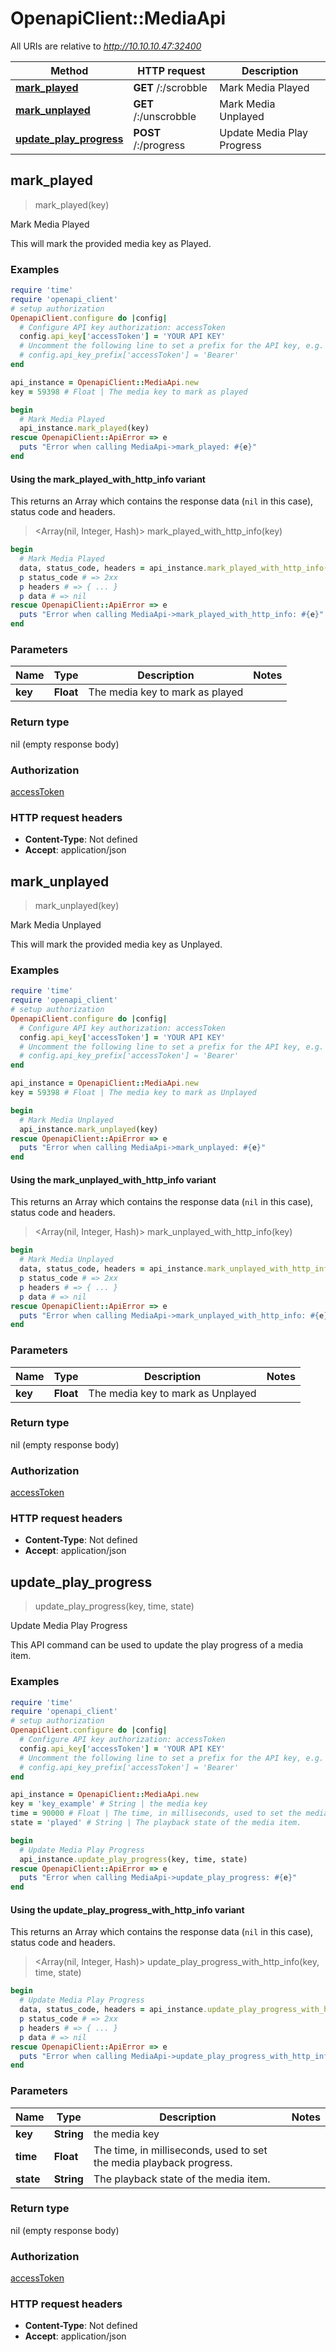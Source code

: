 # OpenapiClient::MediaApi

All URIs are relative to *http://10.10.10.47:32400*

| Method | HTTP request | Description |
| ------ | ------------ | ----------- |
| [**mark_played**](MediaApi.md#mark_played) | **GET** /:/scrobble | Mark Media Played |
| [**mark_unplayed**](MediaApi.md#mark_unplayed) | **GET** /:/unscrobble | Mark Media Unplayed |
| [**update_play_progress**](MediaApi.md#update_play_progress) | **POST** /:/progress | Update Media Play Progress |


## mark_played

> mark_played(key)

Mark Media Played

This will mark the provided media key as Played.

### Examples

```ruby
require 'time'
require 'openapi_client'
# setup authorization
OpenapiClient.configure do |config|
  # Configure API key authorization: accessToken
  config.api_key['accessToken'] = 'YOUR API KEY'
  # Uncomment the following line to set a prefix for the API key, e.g. 'Bearer' (defaults to nil)
  # config.api_key_prefix['accessToken'] = 'Bearer'
end

api_instance = OpenapiClient::MediaApi.new
key = 59398 # Float | The media key to mark as played

begin
  # Mark Media Played
  api_instance.mark_played(key)
rescue OpenapiClient::ApiError => e
  puts "Error when calling MediaApi->mark_played: #{e}"
end
```

#### Using the mark_played_with_http_info variant

This returns an Array which contains the response data (`nil` in this case), status code and headers.

> <Array(nil, Integer, Hash)> mark_played_with_http_info(key)

```ruby
begin
  # Mark Media Played
  data, status_code, headers = api_instance.mark_played_with_http_info(key)
  p status_code # => 2xx
  p headers # => { ... }
  p data # => nil
rescue OpenapiClient::ApiError => e
  puts "Error when calling MediaApi->mark_played_with_http_info: #{e}"
end
```

### Parameters

| Name | Type | Description | Notes |
| ---- | ---- | ----------- | ----- |
| **key** | **Float** | The media key to mark as played |  |

### Return type

nil (empty response body)

### Authorization

[accessToken](../README.md#accessToken)

### HTTP request headers

- **Content-Type**: Not defined
- **Accept**: application/json


## mark_unplayed

> mark_unplayed(key)

Mark Media Unplayed

This will mark the provided media key as Unplayed.

### Examples

```ruby
require 'time'
require 'openapi_client'
# setup authorization
OpenapiClient.configure do |config|
  # Configure API key authorization: accessToken
  config.api_key['accessToken'] = 'YOUR API KEY'
  # Uncomment the following line to set a prefix for the API key, e.g. 'Bearer' (defaults to nil)
  # config.api_key_prefix['accessToken'] = 'Bearer'
end

api_instance = OpenapiClient::MediaApi.new
key = 59398 # Float | The media key to mark as Unplayed

begin
  # Mark Media Unplayed
  api_instance.mark_unplayed(key)
rescue OpenapiClient::ApiError => e
  puts "Error when calling MediaApi->mark_unplayed: #{e}"
end
```

#### Using the mark_unplayed_with_http_info variant

This returns an Array which contains the response data (`nil` in this case), status code and headers.

> <Array(nil, Integer, Hash)> mark_unplayed_with_http_info(key)

```ruby
begin
  # Mark Media Unplayed
  data, status_code, headers = api_instance.mark_unplayed_with_http_info(key)
  p status_code # => 2xx
  p headers # => { ... }
  p data # => nil
rescue OpenapiClient::ApiError => e
  puts "Error when calling MediaApi->mark_unplayed_with_http_info: #{e}"
end
```

### Parameters

| Name | Type | Description | Notes |
| ---- | ---- | ----------- | ----- |
| **key** | **Float** | The media key to mark as Unplayed |  |

### Return type

nil (empty response body)

### Authorization

[accessToken](../README.md#accessToken)

### HTTP request headers

- **Content-Type**: Not defined
- **Accept**: application/json


## update_play_progress

> update_play_progress(key, time, state)

Update Media Play Progress

This API command can be used to update the play progress of a media item. 

### Examples

```ruby
require 'time'
require 'openapi_client'
# setup authorization
OpenapiClient.configure do |config|
  # Configure API key authorization: accessToken
  config.api_key['accessToken'] = 'YOUR API KEY'
  # Uncomment the following line to set a prefix for the API key, e.g. 'Bearer' (defaults to nil)
  # config.api_key_prefix['accessToken'] = 'Bearer'
end

api_instance = OpenapiClient::MediaApi.new
key = 'key_example' # String | the media key
time = 90000 # Float | The time, in milliseconds, used to set the media playback progress.
state = 'played' # String | The playback state of the media item.

begin
  # Update Media Play Progress
  api_instance.update_play_progress(key, time, state)
rescue OpenapiClient::ApiError => e
  puts "Error when calling MediaApi->update_play_progress: #{e}"
end
```

#### Using the update_play_progress_with_http_info variant

This returns an Array which contains the response data (`nil` in this case), status code and headers.

> <Array(nil, Integer, Hash)> update_play_progress_with_http_info(key, time, state)

```ruby
begin
  # Update Media Play Progress
  data, status_code, headers = api_instance.update_play_progress_with_http_info(key, time, state)
  p status_code # => 2xx
  p headers # => { ... }
  p data # => nil
rescue OpenapiClient::ApiError => e
  puts "Error when calling MediaApi->update_play_progress_with_http_info: #{e}"
end
```

### Parameters

| Name | Type | Description | Notes |
| ---- | ---- | ----------- | ----- |
| **key** | **String** | the media key |  |
| **time** | **Float** | The time, in milliseconds, used to set the media playback progress. |  |
| **state** | **String** | The playback state of the media item. |  |

### Return type

nil (empty response body)

### Authorization

[accessToken](../README.md#accessToken)

### HTTP request headers

- **Content-Type**: Not defined
- **Accept**: application/json

